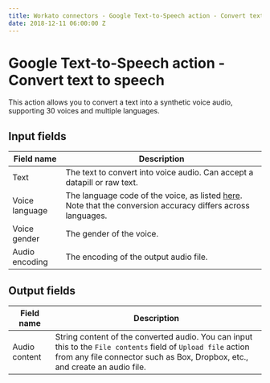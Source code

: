```yaml
---
title: Workato connectors - Google Text-to-Speech action - Convert text to speech
date: 2018-12-11 06:00:00 Z
---
```


# Google Text-to-Speech action - Convert text to speech
This action allows you to convert a text into a synthetic voice audio, supporting 30 voices and multiple languages.

## Input fields

| Field name | Description |
|---|---|
| Text | The text to convert into voice audio. Can accept a datapill or raw text. |
| Voice language | The language code of the voice, as listed [here](https://cloud.google.com/speech-to-text/docs/languages). Note that the conversion accuracy differs across languages. |
| Voice gender | The gender of the voice. |
| Audio encoding | The encoding of the output audio file. |

## Output fields

| Field name | Description |
|---|---|
| Audio content | String content of the converted audio. You can input this to the `File contents` field of `Upload file` action from any file connector such as Box, Dropbox, etc., and create an audio file. |
